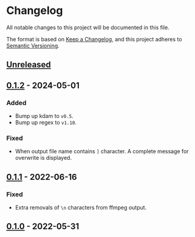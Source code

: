# Changelog

All notable changes to this project will be documented in this file.

The format is based on [Keep a Changelog](https://keepachangelog.com/en/1.0.0),
and this project adheres to [Semantic Versioning](https://semver.org/spec/v2.0.0.html).

## [Unreleased]

## [0.1.2] - 2024-05-01

### Added

- Bump up kdam to `v0.5`.
- Bump up regex to `v1.10`.

### Fixed

- When output file name contains `]` character. A complete message for overwrite is displayed.

## [0.1.1] - 2022-06-16

### Fixed

- Extra removals of `\n` characters from ffmpeg output.

## [0.1.0] - 2022-05-31

[Unreleased]: https://github.com/clitic/ffpb-rs/compare/0.1.2...HEAD
[0.1.2]: https://github.com/clitic/ffpb-rs/compare/v0.1.1...0.1.2
[0.1.1]: https://github.com/clitic/ffpb-rs/compare/v0.1.0...v0.1.1
[0.1.0]: https://github.com/clitic/ffpb-rs/compare/27d4808...v0.1.0
